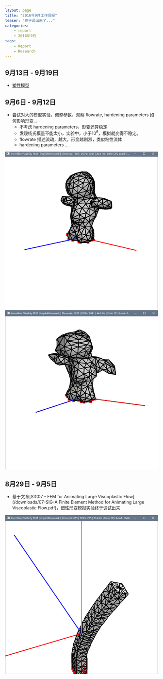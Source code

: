 ```yaml
---
layout: page
title: "2016年9月工作周报"
teaser: "终于调出来了..."
categories:
    - report
    - 2016年9月
tags:
    - Report
    - Research
---
```


## 9月13日 - 9月19日
- [塑性模型](/downloads/plasticity_model.pdf)

## 9月6日 - 9月12日
- 尝试对大的模型实验，调整参数，观察 flowrate, hardening parameters 如何影响形变...
    - 不考虑 hardening parameters，形变还算稳定
    - 发现杨氏模量不能太小，实验中，小于$10^6$，模拟就变得不稳定。  
    - flowrate 描述流动，越大，形变越剧烈，类似粘性流体
    - hardening parameters ....

![plastic_tur_20160912](/images/plastic_tur_20160912.jpg)
![plastic_tur_20160912_2](/images/plastic_tur_20160912_2.jpg)

## 8月29日 - 9月5日
- 基于文章[SIG07 - FEM for Animating Large Viscoplastic Flow](/downloads/07-SIG-A Finite Element Method for Animating Large Viscoplastic Flow.pdf)，塑性形变模拟实验终于调试出来  

![Plastic_Bar_20160905](/images/plastic_bar_20160905.png)

